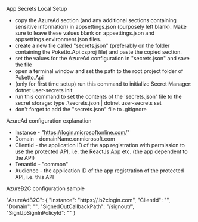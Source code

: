﻿App Secrets Local Setup
* copy the AzureAd section (and any additional sections containing sensitive information) in appsettings.json (purposely left blank).
  Make sure to leave these values blank on appsettings.json and appsettings.environment.json files.
* create a new file called "secrets.json" (preferably on the folder containing the Poketto.Api.csproj file) and paste the copied section.
* set the values for the AzureAd configuration in "secrets.json" and save the file
* open a terminal window and set the path to the root project folder of Poketto.Api
* (only for first time setup) run this command to initialize Secret Manager: dotnet user-secrets init
* run this command to set the contents of the 'secrets.json' file to the secret storage: type .\secrets.json | dotnet user-secrets set
* don't forget to add the "secrets.json" file to .gitignore


AzureAd configuration explanation

* Instance	- "https://login.microsoftonline.com/"
* Domain	- domainName.onmicrosoft.com
* ClientId	- the application ID of the app registration with permission to use the protected API, i.e. the ReactJs App etc. (the app dependent to the API)
* TenantId	- "common"
* Audience	- the application ID of the app registration of the protected API, i.e. this API

AzureB2C configuration sample

"AzureAdB2C": {
  "Instance": "https://<your-tenant-name>.b2clogin.com",
  "ClientId": "<web-app-application-id>",
  "Domain": "<your-b2c-domain>",
  "SignedOutCallbackPath": "/signout/<your-sign-up-in-policy>",
  "SignUpSignInPolicyId": "<your-sign-up-in-policy>"
}